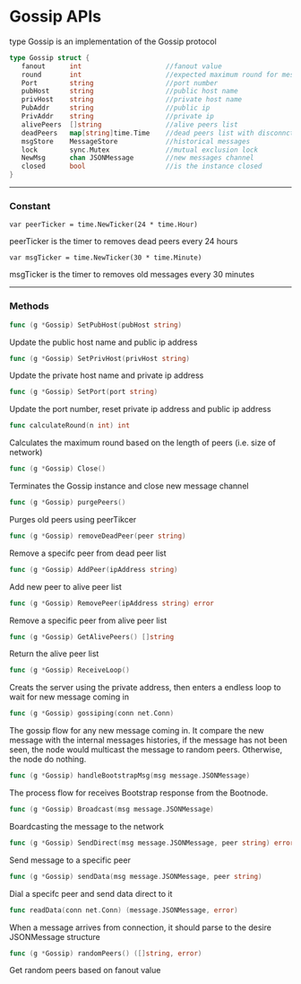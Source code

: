 # Gossip APIs

type Gossip is an implementation of the Gossip protocol

 ```go
type Gossip struct {
	fanout      int						//fanout value
	round       int						//expected maximum round for messages sent
	Port        string					//port number
	pubHost     string					//public host name
	privHost    string					//private host name
	PubAddr     string					//public ip
	PrivAddr    string 					//private ip
	alivePeers  []string 				//alive peers list
	deadPeers   map[string]time.Time	//dead peers list with disconncted time
	msgStore    MessageStore			//historical messages
	lock        sync.Mutex				//mutual exclusion lock
	NewMsg      chan JSONMessage		//new messages channel
	closed      bool					//is the instance closed
}
 ```

---

### Constant

`var peerTicker = time.NewTicker(24 * time.Hour)`

peerTicker is the timer to removes dead peers every 24 hours

`var msgTicker = time.NewTicker(30 * time.Minute)`

msgTicker is the timer to removes old messages every 30 minutes

----

### Methods

 ```go
func (g *Gossip) SetPubHost(pubHost string)
 ```

Update the public host name and public ip address

```go
func (g *Gossip) SetPrivHost(privHost string)
```

Update the private host name and private ip address

```go
func (g *Gossip) SetPort(port string)
```

Update the port number, reset private ip address and public ip address

```go
func calculateRound(n int) int
```

Calculates the maximum round based on the length of peers (i.e. size of network)

```go
func (g *Gossip) Close()
```

Terminates the Gossip instance and close new message channel

```go
func (g *Gossip) purgePeers()
```

Purges old peers using peerTikcer

```go
func (g *Gossip) removeDeadPeer(peer string)
```

Remove a specifc peer from dead peer list

```go
func (g *Gossip) AddPeer(ipAddress string)
```

Add new peer to alive peer list

```go
func (g *Gossip) RemovePeer(ipAddress string) error	
```

Remove a specific peer from alive peer list

```go
func (g *Gossip) GetAlivePeers() []string
```

Return the alive peer list

```go
func (g *Gossip) ReceiveLoop()
```

Creats the server using the private address,  then enters a endless loop to wait for new message coming in

```go
func (g *Gossip) gossiping(conn net.Conn)
```

The gossip flow for any new message coming in. It compare the new message with the internal messages histories, if the message has not been seen, the node would multicast the message to random peers. Otherwise, the node do nothing.  

```go
func (g *Gossip) handleBootstrapMsg(msg message.JSONMessage)	
```

The process flow for receives Bootstrap response from the Bootnode.

```go
func (g *Gossip) Broadcast(msg message.JSONMessage)
```

Boardcasting the message  to the network

```go
func (g *Gossip) SendDirect(msg message.JSONMessage, peer string) error 
```

Send message to a specific peer

```go
func (g *Gossip) sendData(msg message.JSONMessage, peer string)
```

Dial a specifc peer and send data direct to it

```go
func readData(conn net.Conn) (message.JSONMessage, error)
```

When a message arrives from connection, it should parse to the desire JSONMessage structure 

```go
func (g *Gossip) randomPeers() ([]string, error)
```

Get random peers based on fanout value

